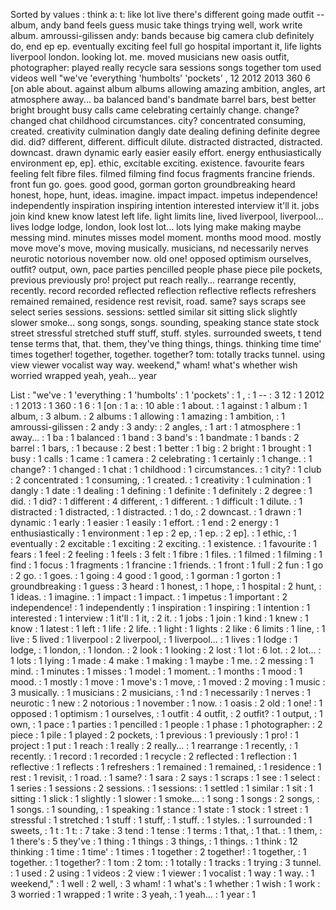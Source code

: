 Sorted by values :
think a: t: like lot live there's different going made outfit -- album, andy band feels guess music take things trying well, work write album. amroussi-gilissen andy: bands because big camera club definitely do, end ep ep. eventually exciting feel full go hospital important it, life lights liverpool london. looking lot. me. moved musicians new oasis outfit, photographer: played really recycle sara sessions songs together tom used videos well "we've 'everything 'humbolts' 'pockets' , 12 2012 2013 360 6 [on able about. against album albums allowing amazing ambition, angles, art atmosphere away... ba balanced band's bandmate barrel bars, best better bright brought busy calls came celebrating certainly change. change? changed chat childhood circumstances. city? concentrated consuming, created. creativity culmination dangly date dealing defining definite degree did. did? different, different. difficult dilute. distracted distracted, distracted. downcast. drawn dynamic early easier easily effort. energy enthusiastically environment ep, ep]. ethic, excitable exciting. existence. favourite fears feeling felt fibre files. filmed filming find focus fragments francine friends. front fun go. goes. good good, gorman gorton groundbreaking heard honest, hope, hunt, ideas. imagine. impact impact. impetus independence! independently inspiration inspiring intention interested interview it'll it. jobs join kind knew know latest left life. light limits line, lived liverpool, liverpool... lives lodge lodge, london, look lost lot... lots lying make making maybe messing mind. minutes misses model moment. months mood mood. mostly move move's move, moving musically. musicians, nd necessarily nerves neurotic notorious november now. old one! opposed optimism ourselves, outfit? output, own, pace parties pencilled people phase piece pile pockets, previous previously pro! project put reach really... rearrange recently, recently. record recorded reflected reflection reflective reflects refreshers remained remained, residence rest revisit, road. same? says scraps see select series sessions. sessions: settled similar sit sitting slick slightly slower smoke... song songs, songs. sounding, speaking stance state stock street stressful stretched stuff stuff, stuff. styles. surrounded sweets, t tend tense terms that, that. them, they've thing things, things. thinking time time' times together! together, together. together? tom: totally tracks tunnel. using view viewer vocalist way way. weekend," wham! what's whether wish worried wrapped yeah, yeah... year 

List :
"we've : 1
'everything : 1
'humbolts' : 1
'pockets' : 1
, : 1
-- : 3
12 : 1
2012 : 1
2013 : 1
360 : 1
6 : 1
[on : 1
a: : 10
able : 1
about. : 1
against : 1
album : 1
album, : 3
album. : 2
albums : 1
allowing : 1
amazing : 1
ambition, : 1
amroussi-gilissen : 2
andy : 3
andy: : 2
angles, : 1
art : 1
atmosphere : 1
away... : 1
ba : 1
balanced : 1
band : 3
band's : 1
bandmate : 1
bands : 2
barrel : 1
bars, : 1
because : 2
best : 1
better : 1
big : 2
bright : 1
brought : 1
busy : 1
calls : 1
came : 1
camera : 2
celebrating : 1
certainly : 1
change. : 1
change? : 1
changed : 1
chat : 1
childhood : 1
circumstances. : 1
city? : 1
club : 2
concentrated : 1
consuming, : 1
created. : 1
creativity : 1
culmination : 1
dangly : 1
date : 1
dealing : 1
defining : 1
definite : 1
definitely : 2
degree : 1
did. : 1
did? : 1
different : 4
different, : 1
different. : 1
difficult : 1
dilute. : 1
distracted : 1
distracted, : 1
distracted. : 1
do, : 2
downcast. : 1
drawn : 1
dynamic : 1
early : 1
easier : 1
easily : 1
effort. : 1
end : 2
energy : 1
enthusiastically : 1
environment : 1
ep : 2
ep, : 1
ep. : 2
ep]. : 1
ethic, : 1
eventually : 2
excitable : 1
exciting : 2
exciting. : 1
existence. : 1
favourite : 1
fears : 1
feel : 2
feeling : 1
feels : 3
felt : 1
fibre : 1
files. : 1
filmed : 1
filming : 1
find : 1
focus : 1
fragments : 1
francine : 1
friends. : 1
front : 1
full : 2
fun : 1
go : 2
go. : 1
goes. : 1
going : 4
good : 1
good, : 1
gorman : 1
gorton : 1
groundbreaking : 1
guess : 3
heard : 1
honest, : 1
hope, : 1
hospital : 2
hunt, : 1
ideas. : 1
imagine. : 1
impact : 1
impact. : 1
impetus : 1
important : 2
independence! : 1
independently : 1
inspiration : 1
inspiring : 1
intention : 1
interested : 1
interview : 1
it'll : 1
it, : 2
it. : 1
jobs : 1
join : 1
kind : 1
knew : 1
know : 1
latest : 1
left : 1
life : 2
life. : 1
light : 1
lights : 2
like : 6
limits : 1
line, : 1
live : 5
lived : 1
liverpool : 2
liverpool, : 1
liverpool... : 1
lives : 1
lodge : 1
lodge, : 1
london, : 1
london. : 2
look : 1
looking : 2
lost : 1
lot : 6
lot. : 2
lot... : 1
lots : 1
lying : 1
made : 4
make : 1
making : 1
maybe : 1
me. : 2
messing : 1
mind. : 1
minutes : 1
misses : 1
model : 1
moment. : 1
months : 1
mood : 1
mood. : 1
mostly : 1
move : 1
move's : 1
move, : 1
moved : 2
moving : 1
music : 3
musically. : 1
musicians : 2
musicians, : 1
nd : 1
necessarily : 1
nerves : 1
neurotic : 1
new : 2
notorious : 1
november : 1
now. : 1
oasis : 2
old : 1
one! : 1
opposed : 1
optimism : 1
ourselves, : 1
outfit : 4
outfit, : 2
outfit? : 1
output, : 1
own, : 1
pace : 1
parties : 1
pencilled : 1
people : 1
phase : 1
photographer: : 2
piece : 1
pile : 1
played : 2
pockets, : 1
previous : 1
previously : 1
pro! : 1
project : 1
put : 1
reach : 1
really : 2
really... : 1
rearrange : 1
recently, : 1
recently. : 1
record : 1
recorded : 1
recycle : 2
reflected : 1
reflection : 1
reflective : 1
reflects : 1
refreshers : 1
remained : 1
remained, : 1
residence : 1
rest : 1
revisit, : 1
road. : 1
same? : 1
sara : 2
says : 1
scraps : 1
see : 1
select : 1
series : 1
sessions : 2
sessions. : 1
sessions: : 1
settled : 1
similar : 1
sit : 1
sitting : 1
slick : 1
slightly : 1
slower : 1
smoke... : 1
song : 1
songs : 2
songs, : 1
songs. : 1
sounding, : 1
speaking : 1
stance : 1
state : 1
stock : 1
street : 1
stressful : 1
stretched : 1
stuff : 1
stuff, : 1
stuff. : 1
styles. : 1
surrounded : 1
sweets, : 1
t : 1
t: : 7
take : 3
tend : 1
tense : 1
terms : 1
that, : 1
that. : 1
them, : 1
there's : 5
they've : 1
thing : 1
things : 3
things, : 1
things. : 1
think : 12
thinking : 1
time : 1
time' : 1
times : 1
together : 2
together! : 1
together, : 1
together. : 1
together? : 1
tom : 2
tom: : 1
totally : 1
tracks : 1
trying : 3
tunnel. : 1
used : 2
using : 1
videos : 2
view : 1
viewer : 1
vocalist : 1
way : 1
way. : 1
weekend," : 1
well : 2
well, : 3
wham! : 1
what's : 1
whether : 1
wish : 1
work : 3
worried : 1
wrapped : 1
write : 3
yeah, : 1
yeah... : 1
year : 1
